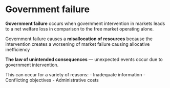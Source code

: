 # Government failure
**Government failure** occurs when government intervention in markets leads to
a net welfare loss in comparison to the free market operating alone.

Government failure causes a **misallocation of resources** because the
intervention creates a worsening of market failure causing allocative
inefficiency

**The law of unintended consequences** — unexpected events occur due to
government intervention.

This can occur for a variety of reasons:
	- Inadequate information
	- Conflicting objectives
	- Administrative costs
